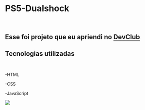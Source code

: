 <h1>PS5-Dualshock</h1
<br>
<br>
<h2>Esse foi projeto que eu apriendi no <a href= "https://rodolfomori.com.br/devclub">DevClub</a></h2>
  
  <h2>Tecnologias utilizadas</h2>
  <br>
  <p>-HTML</p>
  <p>-CSS</p>
  <p>-JavaScript</p>
  
<img src="https://github.com/FernandoSantos07/PS5-Dualshock/blob/master/Captura%20da%20Web1.jpeg?raw=true" />
